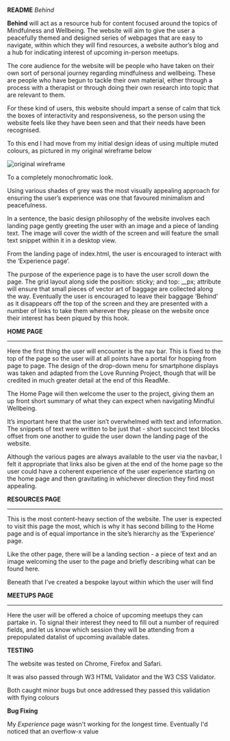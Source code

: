 **README**
*Behind*

**Behind** will act as a resource hub for content focused around the topics of Mindfulness and Wellbeing. The website will aim to give the user a peacefully themed and designed series of webpages that are easy to navigate, within which they will find resources, a website author’s blog and a hub for indicating interest of upcoming in-person meetups.

The core audience for the website will be people who have taken on their own sort of personal journey regarding mindfulness and wellbeing. These are people who have begun to tackle their own material, either through a process with a therapist or through doing their own research into topic that are relevant to them.

For these kind of users, this website should impart a sense of calm that tick the boxes of interactivity and responsiveness, so the person using the website feels like they have been seen and that their needs have been recognised.

To this end I had move from my initial design ideas of using multiple muted colours, as pictured in my original wireframe below

![original wireframe](file:///workspaces/mindful-wellbeing/assets/images/original%20wireframe.png)


To a completely monochromatic look.


Using various shades of grey was the most visually appealing approach for ensuring the user’s experience was one that favoured minimalism and peacefulness.


In a sentence, the basic design philosophy of the website involves each landing page gently greeting the user with an image and a piece of landing text. The image will cover the width of the screen and will feature the small text snippet within it in a desktop view.

From the landing page of index.html, the user is encouraged to interact with the ‘Experience page’.

The purpose of the experience page is to have the user scroll down the page. The grid layout along side the position: sticky; and top: __px; attribute will ensure that small pieces of vector art of baggage are collected along the way. Eventually the user is encouraged to leave their baggage ‘Behind’ as it disappears off the top of the screen and they are presented with a number of links to take them wherever they please on the website once their interest has been piqued by this hook.






**HOME PAGE**

*****

Here the first thing the user will encounter is the nav bar. This is fixed to the top of the page so the user will at all points have a portal for hopping from page to page. The design of the drop-down menu for smartphone displays was taken and adapted from the Love Running Project, though that will be credited in much greater detail at the end of this ReadMe.

The Home Page will then welcome the user to the project, giving them an up front short summary of what they can expect when navigating Mindful Wellbeing.

It’s important here that the user isn’t overwhelmed with text and information. The snippets of text were written to be just that - short succinct text blocks offset from one another to guide the user down the landing page of the website.

Although the various pages are always available to the user via the navbar, I felt it appropriate that links also be given at the end of the home page so the user could have a coherent experience of the user experience starting on the home page and then gravitating in whichever direction they find most appealing.

**RESOURCES PAGE**

*****

This is the most content-heavy section of the website. The user is expected to visit this page the most, which is why it has second billing to the Home page and is of equal importance in the site’s hierarchy as the ‘Experience’ page.

Like the other page, there will be a landing section - a piece of text and an image welcoming the user to the page and briefly describing what can be found here.

Beneath that I’ve created a bespoke layout within which the user will find 

**MEETUPS PAGE**


****

Here the user will be offered a choice of upcoming meetups they can partake in. To signal their interest they need to fill out a number of required fields, and let us know which session they will be attending from a prepopulated datalist of upcoming available dates.



**TESTING**

The website was tested on Chrome, Firefox and Safari.

It was also passed through W3 HTML Validator and the W3 CSS Validator.

Both caught minor bugs but once addressed they passed this validation with flying colours



**Bug Fixing**

My *Experience* page wasn't working for the longest time. Eventually I'd noticed that an overflow-x value

